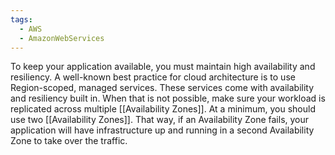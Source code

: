 ```yaml
---
tags:
  - AWS
  - AmazonWebServices
---
```

To keep your application available, you must maintain high availability and resiliency. A well-known best practice for cloud architecture is to use Region-scoped, managed services. These services come with availability and resiliency built in. When that is not possible, make sure your workload is replicated across multiple [[Availability Zones]]. At a minimum, you should use two [[Availability Zones]]. That way, if an Availability Zone fails, your application will have infrastructure up and running in a second Availability Zone to take over the traffic.